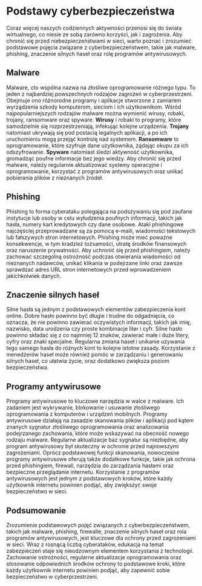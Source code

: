 # Podstawy cyberbezpieczeństwa

Coraz więcej naszych codziennych aktywności przenosi się do świata wirtualnego, co niesie ze sobą zarówno korzyści, jak i zagrożenia. Aby chronić się przed niebezpieczeństwami w sieci, warto poznać i zrozumieć podstawowe pojęcia związane z cyberbezpieczeństwem, takie jak malware, phishing, znaczenie silnych haseł oraz rolę programów antywirusowych.

## Malware

Malware, cto wspólna nazwa na złośliwe oprogramowanie różnego typu. To jeden z najbardziej powszechnych rodzajów zagrożeń w cyberprzestrzeni. Obejmuje ono różnorodne programy i aplikacje stworzone z zamiarem wyrządzenia szkody komputerom, sieciom i ich użytkownikom. Wśród najpopularniejszych rodzajów malware można wymienić wirusy, robaki, trojany, ransomware oraz spyware. **Wirusy** i robaki to programy, które samodzielnie się rozprzestrzeniają, infekując kolejne urządzenia. **Trojany** natomiast ukrywają się pod postacią legalnych aplikacji, a po ich uruchomieniu mogą przejąć kontrolę nad systemem. **Ransomware** to oprogramowanie, które szyfruje dane użytkownika, żądając okupu za ich odszyfrowanie. **Spyware** natomiast śledzi aktywność użytkownika, gromadząc poufne informacje bez jego wiedzy. Aby chronić się przed malware, należy regularnie aktualizować systemy operacyjne i oprogramowanie, korzystać z programów antywirusowych oraz unikać pobierania plików z nieznanych źródeł.

## Phishing

Phishing to forma cyberataku polegająca na podszywaniu się pod zaufane instytucje lub osoby w celu wyłudzenia poufnych informacji, takich jak hasła, numery kart kredytowych czy dane osobowe. Ataki phishingowe najczęściej przeprowadzane są za pomocą e-maili, wiadomości tekstowych lub fałszywych stron internetowych. Phishing może mieć poważne konsekwencje, w tym kradzież tożsamości, utratę środków finansowych oraz naruszenie prywatności. Aby uchronić się przed phishingiem, należy zachować szczególną ostrożność podczas otwierania wiadomości od nieznanych nadawców, unikać klikania w podejrzane linki oraz zawsze sprawdzać adres URL stron internetowych przed wprowadzeniem jakichkolwiek danych.

## Znaczenie silnych haseł

Silne hasła są jednym z podstawowych elementów zabezpieczenia kont online. Dobre hasło powinno być długie i trudne do odgadnięcia, co oznacza, że nie powinno zawierać oczywistych informacji, takich jak imię, nazwisko, data urodzenia czy proste kombinacje liter i cyfr. Silne hasło powinno składać się z co najmniej 12 znaków, zawierać małe i duże litery, cyfry oraz znaki specjalne. Regularna zmiana haseł i unikanie używania tego samego hasła do różnych kont to kolejne istotne zasady. Korzystanie z menedżerów haseł może również pomóc w zarządzaniu i generowaniu silnych haseł, co ułatwia życie, oraz dodatkowo zwiększa poziom bezpieczeństwa.

## Programy antywirusowe

Programy antywirusowe to kluczowe narzędzia w walce z malware. Ich zadaniem jest wykrywanie, blokowanie i usuwanie złośliwego oprogramowania z komputerów i urządzeń mobilnych. Programy antywirusowe działają na zasadzie skanowania plików i aplikacji pod kątem znanych sygnatur złośliwego oprogramowania oraz analizowania podejrzanego zachowania, które może wskazywać na obecność nowego rodzaju malware. Regularne aktualizacje baz sygnatur są niezbędne, aby program antywirusowy był skuteczny w ochronie przed najnowszymi zagrożeniami. Oprócz podstawowej funkcji skanowania, nowoczesne programy antywirusowe oferują także dodatkowe funkcje, takie jak ochrona przed phishingiem, firewall, narzędzia do zarządzania hasłami oraz bezpieczne przeglądanie internetu. Korzystanie z programów antywirusowych jest jednym z podstawowych kroków, które każdy użytkownik internetu powinien podjąć, aby zwiększyć swoje bezpieczeństwo w sieci.

## Podsumowanie

Zrozumienie podstawowych pojęć związanych z cyberbezpieczeństwem, takich jak malware, phishing, firewalle, znaczenie silnych haseł oraz rola programów antywirusowych, jest kluczowe dla ochrony przed zagrożeniami w sieci. Wraz z rosnącą liczbą cyberataków, edukacja na temat zabezpieczeń staje się nieodzownym elementem korzystania z technologii. Zachowanie ostrożności, regularne aktualizacje oprogramowania oraz stosowanie odpowiednich środków ochrony to podstawowe kroki, które każdy użytkownik internetu powinien podjąć, aby zapewnić sobie bezpieczeństwo w cyberprzestrzeni.
